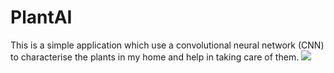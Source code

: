 # PlantAI
This is a simple application which use a convolutional neural network (CNN) to characterise the plants in my home and help in taking care of them.
<img src=“https://hips.hearstapps.com/hmg-prod.s3.amazonaws.com/images/plants-in-pots-royalty-free-image-1574464255.jpg?”>
